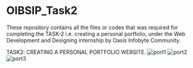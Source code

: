 # OIBSIP_Task2
These repository contains all the files or codes that was required for completing the TASK-2 i.e. creating a personal portfolio, under the Web Development and Designing internship by Oasis Infobyte Community.

TASK2: CREATING A PERSONAL PORTFOLIO WEBSITE.
![port1](https://user-images.githubusercontent.com/67512104/150676186-26f48fae-a007-4454-b6e7-3579d16a4077.PNG)
![port2](https://user-images.githubusercontent.com/67512104/150676183-32893509-3482-4edf-86f5-42d08bde9060.PNG)
![port3](https://user-images.githubusercontent.com/67512104/150676185-f18c0983-cda0-45cf-8d5d-91c7563ce402.PNG)

